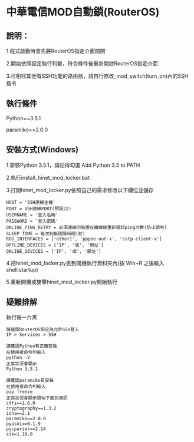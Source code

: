# 中華電信MOD自動鎖(RouterOS)

## 說明：
1.程式啟動時會先將RouterOS指定介面關閉

2.開始依照設定執行判斷，符合條件後重新開啟RouterOS指定介面

3.可相容其他有SSH功能的路由器，請自行修改_mod_switch(turn_on)內的SSH指令
## 執行條件
Python==3.5.1

paramiko==2.0.0
## 安裝方式(Windows)
1.安裝Python 3.5.1，請記得勾選 Add Python 3.5 to PATH

2.執行install_hinet_mod_locker.bat

3.打開hinet_mod_locker.py依照自己的需求修改以下欄位並儲存
```
HOST = 'SSH連線主機'
PORT = SSH連線PORT(預設22)
USERNAME = '登入名稱'
PASSWORD = '登入密碼'
ONLINE_PING_RETRY = 必須連線的裝置在離線後重新嘗試ping次數(防止誤判)
SLEEP_TIME = 每次判斷間隔時間(秒)
ROS_INTERFACES = ['ether1', 'pppoe-out-x', 'sstp-client-x']
OFFLINE_DEVICES = ['IP', '或', '網址']
ONLINE_DEVICES = ['IP', '或', '網址']
```

4.把hinet_mod_locker.py丟到開機執行資料夾內(按 Win+R 之後輸入 shell:startup)

5.重新開機或雙擊hinet_mod_locker.py開始執行
## 疑難排解
執行後一片黑
```
請確認RouterOS設定為允許SSH登入
IP > Services > SSH
```
```
請確認Python有正確安裝
在使用者命令列輸入
python -V
正常狀況會顯示
Python 3.5.1
```
```
請確認paramiko有安裝
在使用者命令列輸入
pip freeze
正常狀況會顯示類似下面的資訊
cffi==1.6.0
cryptography==1.3.2
idna==2.1
paramiko==2.0.0
pyasn1==0.1.9
pycparser==2.14
six=1.10.0
```
